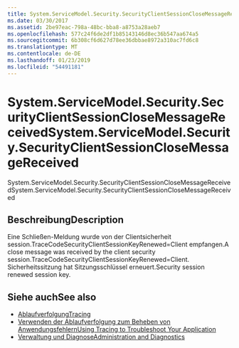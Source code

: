 ```yaml
---
title: System.ServiceModel.Security.SecurityClientSessionCloseMessageReceived
ms.date: 03/30/2017
ms.assetid: 2be97eac-798a-48bc-bba8-a8753a28aeb7
ms.openlocfilehash: 577c24f6de2df1b85143146d8ec36b547aa674a5
ms.sourcegitcommit: 6b308cf6d627d78ee36dbbae8972a310ac7fd6c8
ms.translationtype: MT
ms.contentlocale: de-DE
ms.lasthandoff: 01/23/2019
ms.locfileid: "54491181"
---
```

# <a name="systemservicemodelsecuritysecurityclientsessionclosemessagereceived"></a><span data-ttu-id="40192-102">System.ServiceModel.Security.SecurityClientSessionCloseMessageReceived</span><span class="sxs-lookup"><span data-stu-id="40192-102">System.ServiceModel.Security.SecurityClientSessionCloseMessageReceived</span></span>
<span data-ttu-id="40192-103">System.ServiceModel.Security.SecurityClientSessionCloseMessageReceived</span><span class="sxs-lookup"><span data-stu-id="40192-103">System.ServiceModel.Security.SecurityClientSessionCloseMessageReceived</span></span>  
  
## <a name="description"></a><span data-ttu-id="40192-104">Beschreibung</span><span class="sxs-lookup"><span data-stu-id="40192-104">Description</span></span>  
 <span data-ttu-id="40192-105">Eine Schließen-Meldung wurde von der Clientsicherheit session.TraceCodeSecurityClientSessionKeyRenewed=Client empfangen.</span><span class="sxs-lookup"><span data-stu-id="40192-105">A close message was received by the client security session.TraceCodeSecurityClientSessionKeyRenewed=Client.</span></span> <span data-ttu-id="40192-106">Sicherheitssitzung hat Sitzungsschlüssel erneuert.</span><span class="sxs-lookup"><span data-stu-id="40192-106">Security session renewed session key.</span></span>  
  
## <a name="see-also"></a><span data-ttu-id="40192-107">Siehe auch</span><span class="sxs-lookup"><span data-stu-id="40192-107">See also</span></span>
- [<span data-ttu-id="40192-108">Ablaufverfolgung</span><span class="sxs-lookup"><span data-stu-id="40192-108">Tracing</span></span>](../../../../../docs/framework/wcf/diagnostics/tracing/index.md)
- [<span data-ttu-id="40192-109">Verwenden der Ablaufverfolgung zum Beheben von Anwendungsfehlern</span><span class="sxs-lookup"><span data-stu-id="40192-109">Using Tracing to Troubleshoot Your Application</span></span>](../../../../../docs/framework/wcf/diagnostics/tracing/using-tracing-to-troubleshoot-your-application.md)
- [<span data-ttu-id="40192-110">Verwaltung und Diagnose</span><span class="sxs-lookup"><span data-stu-id="40192-110">Administration and Diagnostics</span></span>](../../../../../docs/framework/wcf/diagnostics/index.md)
